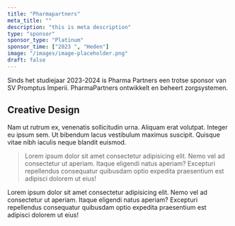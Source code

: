 ```yaml
---
title: "Pharmapartners"
meta_title: ""
description: "this is meta description"
type: "sponsor"
sponsor_type: "Platinum"
sponsor_time: ["2023 ", "Heden"]
image: "/images/image-placeholder.png"
draft: false
---
```


Sinds het studiejaar 2023-2024 is Pharma Partners een trotse sponsor van SV Promptus Imperii. PharmaPartners ontwikkelt en beheert zorgsystemen.

## Creative Design

Nam ut rutrum ex, venenatis sollicitudin urna. Aliquam erat volutpat. Integer eu ipsum sem. Ut bibendum lacus vestibulum maximus suscipit. Quisque vitae nibh iaculis neque blandit euismod.

> Lorem ipsum dolor sit amet consectetur adipisicing elit. Nemo vel ad consectetur ut aperiam. Itaque eligendi natus aperiam? Excepturi repellendus consequatur quibusdam optio expedita praesentium est adipisci dolorem ut eius!

Lorem ipsum dolor sit amet consectetur adipisicing elit. Nemo vel ad consectetur ut aperiam. Itaque eligendi natus aperiam? Excepturi repellendus consequatur quibusdam optio expedita praesentium est adipisci dolorem ut eius!
